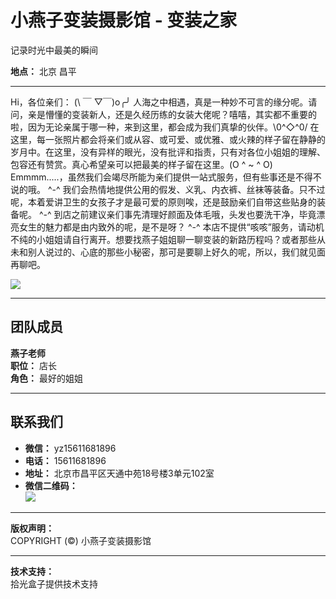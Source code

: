 # 小燕子变装摄影馆 - 变装之家

记录时光中最美的瞬间

**地点：** 北京 昌平

---

Hi，各位亲们： (\\ ￣ ▽￣)o╭╯ 人海之中相遇，真是一种妙不可言的缘分呢。请问，亲是懵懂的变装新人，还是久经历练的女装大佬呢？嘻嘻，其实都不重要的啦，因为无论亲属于哪一种，来到这里，都会成为我们真挚的伙伴。\\0^◇^0/ 在这里，每一张照片都会将亲们或从容、或可爱、或优雅、或火辣的样子留在静静的岁月中。在这里，没有异样的眼光，没有批评和指责，只有对各位小姐姐的理解、包容还有赞赏。真心希望亲可以把最美的样子留在这里。(O ^ ~ ^ O) Emmmm.....，虽然我们会竭尽所能为亲们提供一站式服务，但有些事还是不得不说的哦。 ^-^ 我们会热情地提供公用的假发、义乳、内衣裤、丝袜等装备。只不过呢，本着爱讲卫生的女孩子才是最可爱的原则唉，还是鼓励亲们自带这些贴身的装备呢。 ^-^ 到店之前建议亲们事先清理好颜面及体毛哦，头发也要洗干净，毕竟漂亮女生的魅力都是由内致外的呢，是不是呀？ ^-^ 本店不提供“咳咳”服务，请动机不纯的小姐姐请自行离开。想要找燕子姐姐聊一聊变装的新路历程吗？或者那些从未和别人说过的、心底的那些小秘密，那可是要聊上好久的呢，所以，我们就见面再聊吧。

![](https://img.picbling.cn/56484276-ac4f-4e31-9968-ed639804010e.jpeg)

---

## 团队成员

**燕子老师**  
**职位：** 店长  
**角色：** 最好的姐姐

---

## 联系我们

- **微信：** yz15611681896
- **电话：** 15611681896
- **地址：** 北京市昌平区天通中苑18号楼3单元102室
- **微信二维码：**  
  ![](https://img.picbling.cn/300643_1654143578402_264500787574099)

---

**版权声明：**  
COPYRIGHT (©) 小燕子变装摄影馆

---

**技术支持：**  
拾光盒子提供技术支持